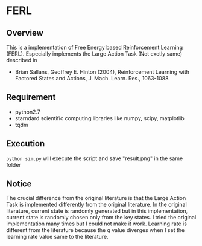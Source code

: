 # FERL

## Overview
This is a implementation of Free Energy based Reinforcement Learning (FERL). Especially implements the Large Action Task (Not exctly same) described in 
* Brian Sallans, Geoffrey E. Hinton (2004), Reinforcement Learning with Factored States and Actions, J. Mach. Learn. Res., 1063-1088

## Requirement
* python2.7
* starndard scientific computing libraries like numpy, scipy, matplotlib
* tqdm

## Execution
`python sim.py`
will execute the script and save "result.png" in the same folder

## Notice
The crucial difference from the original literature is that the Large Action Task is implemented differently from the original literature. In the original literature, current state is randomly generated but in this implementation, current state is randomly chosen only from the key states. I tried the original implementation many times but I could not make it work. 
Learning rate is different from the literature because the q value diverges when I set the learning rate value same to the literature.
